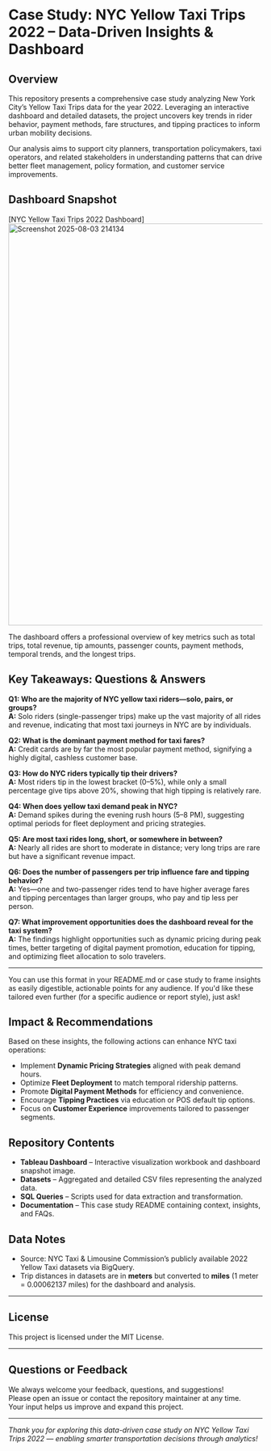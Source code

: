 # Case Study: NYC Yellow Taxi Trips 2022 – Data-Driven Insights & Dashboard

## Overview

This repository presents a comprehensive case study analyzing New York City’s Yellow Taxi Trips data for the year 2022. Leveraging an interactive dashboard and detailed datasets, the project uncovers key trends in rider behavior, payment methods, fare structures, and tipping practices to inform urban mobility decisions.

Our analysis aims to support city planners, transportation policymakers, taxi operators, and related stakeholders in understanding patterns that can drive better fleet management, policy formation, and customer service improvements.

## Dashboard Snapshot

[NYC Yellow Taxi Trips 2022 Dashboard]
<img width="1590" height="795" alt="Screenshot 2025-08-03 214134" src="https://github.com/user-attachments/assets/a91df6f4-0ca6-4ad3-ae70-5ffc3ee1e9c7" />


The dashboard offers a professional overview of key metrics such as total trips, total revenue, tip amounts, passenger counts, payment methods, temporal trends, and the longest trips.

## Key Takeaways: Questions & Answers

**Q1: Who are the majority of NYC yellow taxi riders—solo, pairs, or groups?**  
**A:** Solo riders (single-passenger trips) make up the vast majority of all rides and revenue, indicating that most taxi journeys in NYC are by individuals.

**Q2: What is the dominant payment method for taxi fares?**  
**A:** Credit cards are by far the most popular payment method, signifying a highly digital, cashless customer base.

**Q3: How do NYC riders typically tip their drivers?**  
**A:** Most riders tip in the lowest bracket (0–5%), while only a small percentage give tips above 20%, showing that high tipping is relatively rare.

**Q4: When does yellow taxi demand peak in NYC?**  
**A:** Demand spikes during the evening rush hours (5–8 PM), suggesting optimal periods for fleet deployment and pricing strategies.

**Q5: Are most taxi rides long, short, or somewhere in between?**  
**A:** Nearly all rides are short to moderate in distance; very long trips are rare but have a significant revenue impact.

**Q6: Does the number of passengers per trip influence fare and tipping behavior?**  
**A:** Yes—one and two-passenger rides tend to have higher average fares and tipping percentages than larger groups, who pay and tip less per person.

**Q7: What improvement opportunities does the dashboard reveal for the taxi system?**  
**A:** The findings highlight opportunities such as dynamic pricing during peak times, better targeting of digital payment promotion, education for tipping, and optimizing fleet allocation to solo travelers.

---

You can use this format in your README.md or case study to frame insights as easily digestible, actionable points for any audience. If you'd like these tailored even further (for a specific audience or report style), just ask!


## Impact & Recommendations

Based on these insights, the following actions can enhance NYC taxi operations:

- Implement **Dynamic Pricing Strategies** aligned with peak demand hours.
- Optimize **Fleet Deployment** to match temporal ridership patterns.
- Promote **Digital Payment Methods** for efficiency and convenience.
- Encourage **Tipping Practices** via education or POS default tip options.
- Focus on **Customer Experience** improvements tailored to passenger segments.

## Repository Contents

- **Tableau Dashboard** – Interactive visualization workbook and dashboard snapshot image.  
- **Datasets** – Aggregated and detailed CSV files representing the analyzed data.  
- **SQL Queries** – Scripts used for data extraction and transformation.  
- **Documentation** – This case study README containing context, insights, and FAQs.

## Data Notes

- Source: NYC Taxi & Limousine Commission’s publicly available 2022 Yellow Taxi datasets via BigQuery.  
- Trip distances in datasets are in **meters** but converted to **miles** (1 meter = 0.00062137 miles) for the dashboard and analysis.

---


## License

This project is licensed under the MIT License. 

---

## Questions or Feedback

We always welcome your feedback, questions, and suggestions!  
Please open an issue or contact the repository maintainer at any time.  
Your input helps us improve and expand this project.

---

*Thank you for exploring this data-driven case study on NYC Yellow Taxi Trips 2022 — enabling smarter transportation decisions through analytics!*
